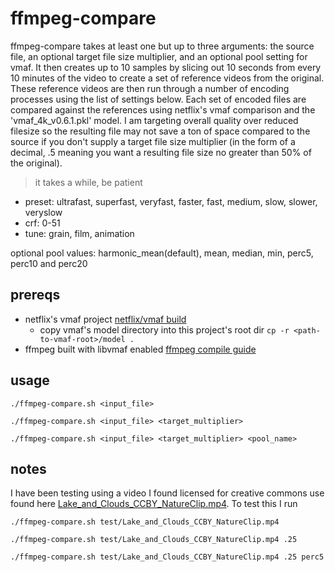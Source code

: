 # ffmpeg-compare

ffmpeg-compare takes at least one but up to three arguments: the source file, an optional target file size multiplier, and an optional pool setting for vmaf.  It then creates up to 10 samples by slicing out 10 seconds from every 10 minutes of the video to create a set of reference videos from the original.  These reference videos are then run through a number of encoding processes using the list of settings below.  Each set of encoded files are compared against the references using netflix's vmaf comparison and the 'vmaf_4k_v0.6.1.pkl' model.  I am targeting overall quality over reduced filesize so the resulting file may not save a ton of space compared to the source if you don't supply a target file size multiplier (in the form of a decimal, .5 meaning you want a resulting file size no greater than 50% of the original).
> it takes a while, be patient

- preset: ultrafast, superfast, veryfast, faster, fast, medium, slow, slower, veryslow
- crf: 0-51
- tune: grain, film, animation

optional pool values: harmonic_mean(default), mean, median, min, perc5, perc10 and perc20

## prereqs

- netflix's vmaf project [netflix/vmaf build](https://github.com/Netflix/vmaf/blob/master/resource/doc/libvmaf.md#use-libvmaf-with-ffmpeg)
  - copy vmaf's model directory into this project's root dir `cp -r <path-to-vmaf-root>/model .`
- ffmpeg built with libvmaf enabled [ffmpeg compile guide](https://trac.ffmpeg.org/wiki/CompilationGuide)

## usage

`./ffmpeg-compare.sh <input_file>`

`./ffmpeg-compare.sh <input_file> <target_multiplier>`

`./ffmpeg-compare.sh <input_file> <target_multiplier> <pool_name>`

## notes

I have been testing using a video I found licensed for creative commons use found here [Lake_and_Clouds_CCBY_NatureClip.mp4](https://www.videvo.net/download_new.php?hash=fd238e00faab809400c90241887dc093&test_new_server=1).  To test this I run

`./ffmpeg-compare.sh test/Lake_and_Clouds_CCBY_NatureClip.mp4`

`./ffmpeg-compare.sh test/Lake_and_Clouds_CCBY_NatureClip.mp4 .25`

`./ffmpeg-compare.sh test/Lake_and_Clouds_CCBY_NatureClip.mp4 .25 perc5`
